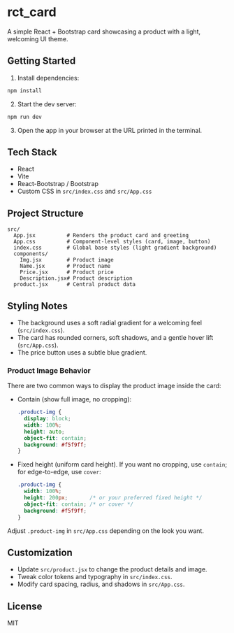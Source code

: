 # rct_card

A simple React + Bootstrap card showcasing a product with a light, welcoming UI theme.

## Getting Started

1. Install dependencies:
```bash
npm install
```

2. Start the dev server:
```bash
npm run dev
```

3. Open the app in your browser at the URL printed in the terminal.

## Tech Stack
- React
- Vite
- React-Bootstrap / Bootstrap
- Custom CSS in `src/index.css` and `src/App.css`

## Project Structure
```
src/
  App.jsx          # Renders the product card and greeting
  App.css          # Component-level styles (card, image, button)
  index.css        # Global base styles (light gradient background)
  components/
    Img.jsx        # Product image
    Name.jsx       # Product name
    Price.jsx      # Product price
    Description.jsx# Product description
  product.jsx      # Central product data
```

## Styling Notes
- The background uses a soft radial gradient for a welcoming feel (`src/index.css`).
- The card has rounded corners, soft shadows, and a gentle hover lift (`src/App.css`).
- The price button uses a subtle blue gradient.

### Product Image Behavior
There are two common ways to display the product image inside the card:
- Contain (show full image, no cropping):
  ```css
  .product-img {
    display: block;
    width: 100%;
    height: auto;
    object-fit: contain;
    background: #f5f9ff;
  }
  ```
- Fixed height (uniform card height). If you want no cropping, use `contain`; for edge-to-edge, use `cover`:
  ```css
  .product-img {
    width: 100%;
    height: 200px;       /* or your preferred fixed height */
    object-fit: contain; /* or cover */
    background: #f5f9ff;
  }
  ```

Adjust `.product-img` in `src/App.css` depending on the look you want.

## Customization
- Update `src/product.jsx` to change the product details and image.
- Tweak color tokens and typography in `src/index.css`.
- Modify card spacing, radius, and shadows in `src/App.css`.



## License
MIT
